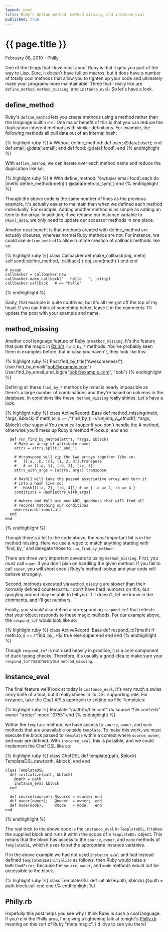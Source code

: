 ```yaml
---
layout: post
title: Ruby's define_method, method_missing, and instance_eval
published: true
---
```


# {{ page.title }}

<p class="meta">February 08, 2010 - Philly</p>

One of the things that I love most about Ruby is that it gets you part of the
way to Lisp. Sure, it doesn't have full on macros, but it does have a number of
totally cool methods that allow you to tighten up your code and ultimately make
your programs more maintainable. Three that I really like are `define_method`,
`method_missing`, and `instance_eval`. So let's have a look.

## define_method

Ruby's `define_method` lets you create methods using a method rather than the
language builtin `def`. One major benefit of this is that you can reduce the
duplication inherent methods with similar definitions. For example, the
following methods all pull data out of an internal hash:

{% highlight ruby %}
    # Without define_method:
    def user;  @data[:user];  end
    def email; @data[:email]; end
    def food;  @data[:food];  end
{% endhighlight %}

With `define_method`, we can iterate over each method name and reduce the
duplication like so:

{% highlight ruby %}
    # With define_method:
    %w(user email food).each do |meth|
      define_method(meth) { @data[meth.to_sym] }
    end
{% endhighlight %}

Though the above code is the same number of lines as the previous example, it's
actually easier to maintain than when we defined each method individually. For
example, Adding another method is as simple as adding an item to the array. In
addition, if we rename our instance variable to `@kool_data`, we only need to
update our accessor methods in one place.

Another neat benefit is that methods created with define_method are actually
closures, whereas normal Ruby methods are not. For instance, we could use
`define_method` to allow runtime creation of callback methods like so:

{% highlight ruby %}
    class Callbacker
      def make_callback(obj, meth)
        self.send(:define_method, :callback) { obj.send(meth) }
      end
    end

    # usage
    callbacker = Callbacker.new
    callbacker.make_callback("   hello   ", :strip)
    callbacker.callback   # => "hello"
{% endhighlight %}

Sadly, that example is quite contrived, but it's all I've got off the top of my
head. If you can think of something better, leave it in the comments. I'll
update the post with your example and name.

## method_missing

Another cool language feature of Ruby is `method_missing`. It's the feature
that puts the magic in [Rails's](http://rubyonrails.org) `find_by_*` methods.
You've probably seen them in examples before, but in case you haven't, they
look like this:

{% highlight ruby %}
    Post.find_by_title("Awesomeness!")
    User.find_by_email("bob@example.com")
    User.find_by_email_and_login("bob@example.com", "bob")
{% endhighlight %}

Defining all these `find_by_*` methods by hand is nearly impossible as there's
a large number of combinations and they're based on columns in the database. In
conditions like these, `method_missing` really shines. Let's have a look:

{% highlight ruby %}
    class ActiveRecord::Base
      def method_missing(meth, *args, &block)
        if meth.to_s =~ /^find_by_(.+)$/
          run_find_by_method($1, *args, &block)
        else
          super # You *must* call super if you don't handle the
                # method, otherwise you'll mess up Ruby's method
                # lookup.
        end
      end

      def run_find_by_method(attrs, *args, &block)
        # Make an array of attribute names
        attrs = attrs.split('_and_')

        # #transpose will zip the two arrays together like so:
        #   [[:a, :b, :c], [1, 2, 3]].transpose
        #   # => [[:a, 1], [:b, 2], [:c, 3]]
        attrs_with_args = [attrs, args].transpose

        # Hash[] will take the passed associative array and turn it
        # into a hash like so:
        #   Hash[[[:a, 2], [:b, 4]]] # => { :a => 2, :b => 4 }
        conditions = Hash[attrs_with_args]

        # #where and #all are new AREL goodness that will find all
        # records matching our conditions
        where(conditions).all
      end
    end
{% endhighlight %}

Though there's a lot to the code above, the _most_ important bit is in the
method missing. Here we use a regex to match anything starting with 'find_by_'
and delegate those to `run_find_by_method`.

There are three very important caveats to using `method_missing`. First, you
*must* call `super` if you don't plan on handling the given method. If you fail
to call `super`, you will short circuit Ruby's method lookup and your code will
behave strangely.

Second, methods executed via `method_missing` are slower than their normally
defined counterparts. I don't have hard numbers on this, but googling around
may be able to tell you. If it doesn't, let me know in the comments, and I'll
get numbers.

Finally, you _should_ also define a corresponding `respond_to?` that reflects
that your object responds to these magic methods. For our example above, the
`respond_to?` would look like so:

{% highlight ruby %}
    class ActiveRecord::Base
      def respond_to?(meth)
        if meth.to_s =~ /^find_by_.*$/
          true
        else
          super
        end
      end
    end
{% endhighlight %}

Though `respond_to?` is not used heavily in practice, it _is_ a core component
of duck typing checks. Therefore, it's usually a good idea to make sure your
`respond_to?` matches your `method_missing`.

## instance_eval

The final feature we'll look at today is `instance_eval`. It's very much a
swiss army knife of a tool, but it really shines in its DSL supporting role.
For instance, take the [Chef API's](http://wiki.opscode.com/display/chef/Home)
approach to setting up File Templates:

{% highlight ruby %}
    template "/path/to/file.conf" do
      source "file.conf.erb"
      owner  "trotter"
      mode   "0755"
    end
{% endhighlight %}

Within the `template` method, we have access to `source`, `owner`, and `mode`
methods that are unavailable outside `template`. To make this work, we must
execute the block passed to `template` within a context where `source`,
`owner`, and `mode` are defined. With `instance_eval`, this is possible, and we
could implement the Chef DSL like so:

{% highlight ruby %}
    class ChefDSL
      def template(path, &block)
        TemplateDSL.new(path, &block)
      end
    end

    class TemplateDSL
      def initialize(path, &block)
        @path = path
        instance_eval &block
      end

      def source(source); @source = source; end
      def owner(owner);   @owner  = owner;  end
      def mode(mode);     @mode   = mode;   end
    end
{% endhighlight %}

The real trick to the above code is the `instance_eval` in `TemplateDSL`. It
takes the supplied block and runs it within the scope of a `TemplateDSL`
object. This means that the block has access to the `source`, `owner`, and
`mode` methods of `TemplateDSL`, which it uses to set the appropriate instance
variables.

If in the above example we had not used `instance_eval` and had instead defined
`TemplateDSL#initialize` as follows, then Ruby would raise a `NoMethodError`,
because the `source`, `owner`, and `mode` methods would not be accessible to
the block.

{% highlight ruby %}
    class TemplateDSL
      def initialize(path, &block)
        @path = path
        block.call
      end
    end
{% endhighlight %}

## Philly.rb

Hopefully this post helps you see why I think Ruby is such a cool language. If
you're in the Philly area, I'm giving a lightening talk at tonight's
[Philly.rb](http://phillyrb.org) meeting on this sort of Ruby "meta magic". I'd
love to see you there!
